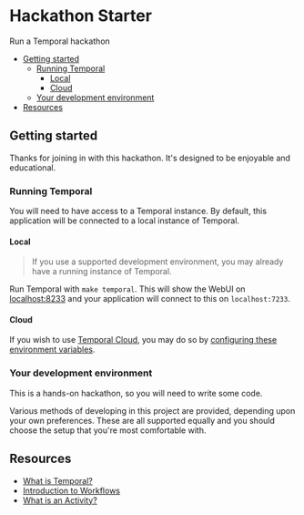 # Hackathon Starter

Run a Temporal hackathon

<!-- toc -->

* [Getting started](#getting-started)
  * [Running Temporal](#running-temporal)
    * [Local](#local)
    * [Cloud](#cloud)
  * [Your development environment](#your-development-environment)
* [Resources](#resources)

<!-- Regenerate with "pre-commit run -a markdown-toc" -->

<!-- tocstop -->

## Getting started

Thanks for joining in with this hackathon. It's designed to be enjoyable and
educational.

### Running Temporal

You will need to have access to a Temporal instance. By default, this application
will be connected to a local instance of Temporal.

#### Local

> If you use a supported development environment, you may already have a running
> instance of Temporal.

Run Temporal with `make temporal`. This will show the WebUI on [localhost:8233](http://localhost:8233)
and your application will connect to this on `localhost:7233`.

#### Cloud

If you wish to use [Temporal Cloud](https://cloud.temporal.io), you may do so
by [configuring these environment variables](https://docs.temporal.io/develop/environment-configuration#configuration-settings).

### Your development environment

This is a hands-on hackathon, so you will need to write some code.

Various methods of developing in this project are provided, depending upon your
own preferences. These are all supported equally and you should choose the setup
that you're most comfortable with.

## Resources

* [What is Temporal?](https://docs.temporal.io/temporal)
* [Introduction to Workflows](https://docs.temporal.io/workflows)
* [What is an Activity?](https://docs.temporal.io/activities)
